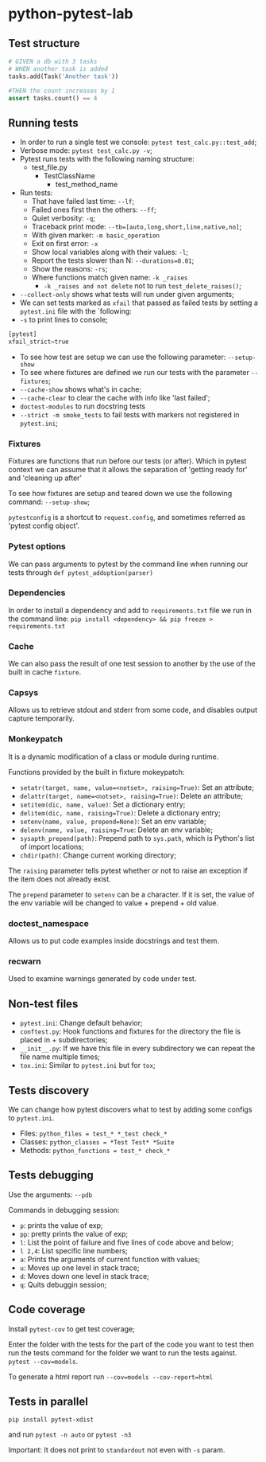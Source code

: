# python-pytest-lab

## Test structure

```python
# GIVEN a db with 3 tasks
# WHEN another task is added
tasks.add(Task('Another task'))

#THEN the count increases by 1
assert tasks.count() == 4

``` 

## Running tests
- In order to run a single test we console: `pytest test_calc.py::test_add`;
- Verbose mode: `pytest test_calc.py -v`;
- Pytest runs tests with the following naming structure:
    - test_file.py
        - TestClassName
            - test_method_name
- Run tests:
    - That have failed last time: `--lf`;
    - Failed ones first then the others: `--ff`;
    - Quiet verbosity: `-q`;
    - Traceback print mode: `--tb=[auto,long,short,line,native,no]`;
    - With given marker: `-m basic_operation`
    - Exit on first error: `-x`
    - Show local variables along with their values: `-l`;
    - Report the tests slower than N: `--durations=0.01`;
    - Show the reasons: `-rs`;
    - Where functions match given name: `-k _raises`
        - `-k _raises and not delete` not to run `test_delete_raises()`;
- `--collect-only` shows what tests will run under given arguments;
- We can set tests marked as `xfail` that passed as failed tests by setting a `pytest.ini` file with the `following:
- `-s` to print lines to console;
```python
[pytest]
xfail_strict=true
```
- To see how test are setup we can use the following parameter: `--setup-show`
- To see where fixtures are defined we run our tests with the parameter `--fixtures`;
- `--cache-show` shows what's in cache;
- `--cache-clear` to clear the cache with info like 'last failed';
- `doctest-modules` to run docstring tests
- `--strict -m smoke_tests` to fail tests with markers not registered in `pytest.ini`;

### Fixtures

Fixtures are functions that run before our tests (or after). Which in pytest context we can assume that it allows the separation of 'getting ready for' and 'cleaning up after'

To see how fixtures are setup and teared down we use the following command: `--setup-show`;

`pytestconfig` is a shortcut to `request.config`, and sometimes referred as 'pytest config object'.

### Pytest options

We can pass arguments to pytest by the command line when running our tests through `def pytest_addoption(parser)`

### Dependencies

In order to install a dependency and add to `requirements.txt` file we run in the command line: `pip install <dependency> && pip freeze > requirements.txt`

### Cache

We can also pass the result of one test session to another by the use of the built in cache `fixture`.

### Capsys

Allows us to retrieve stdout and stderr from some code, and disables output capture temporarily.

### Monkeypatch

It is a dynamic modification of a class or module during runtime.

Functions provided by the built in fixture mokeypatch:
- `setatr(target, name, value=<notset>, raising=True)`: Set an attribute;
- `delattr(target, name=<notset>, raising=True)`: Delete an attribute;
- `setitem(dic, name, value)`: Set a dictionary entry;
- `delitem(dic, name, raising=True)`: Delete a dictionary entry;
- `setenv(name, value, prepend=None)`: Set an env variable;
- `delenv(name, value, raising=True`: Delete an env variable;
- `sysapth_prepend(path)`: Prepend path to `sys.path`, which is Python's list of import locations;
- `chdir(path)`: Change current working directory;

The `raising` parameter tells pytest whether or not to raise an exception if the item does not already exist.

The `prepend` parameter to `setenv` can be a character. If it is set, the value of the env variable will be changed to value + prepend + old value.

### doctest_namespace

Allows us to put code examples inside docstrings and test them.

### recwarn

Used to examine warnings generated by code under test.

## Non-test files

- `pytest.ini`: Change default behavior;
- `conftest.py`: Hook functions and fixtures for the  directory the file is placed in + subdirectories;
- `__init__.py`: If we have this file in every subdirectory we can repeat the file name multiple times;
- `tox.ini`: Similar to `pytest.ini` but for `tox`;

## Tests discovery

We can change how pytest discovers what to test by adding some configs to `pytest.ini`.

- Files: `python_files = test_* *_test check_*`
- Classes: `python_classes = *Test Test* *Suite`
- Methods: `python_functions = test_* check_*`

## Tests debugging

Use the arguments: `--pdb`

Commands in debugging session:
- `p`: prints the value of exp;
- `pp`: pretty prints the value of exp;
- `l`: List the point of failure and five lines of code above and below;
- `l 2,4`: List specific line numbers;
- `a`: Prints the arguments of current function with values;
- `u`: Moves up one level in stack trace;
- `d`: Moves down one level in stack trace;
- `q`: Quits debuggin session;

## Code coverage

Install `pytest-cov` to get test coverage;

Enter the folder with the tests for the part of the code you want to test then run the tests command for the folder we want to run the tests against. `pytest --cov=models`.

To generate a html report run `--cov=models --cov-report=html`

## Tests in parallel

`pip install pytest-xdist`

and run `pytest -n auto` or `pytest -n3`

Important: It does not print to `standardout` not even with `-s` param.